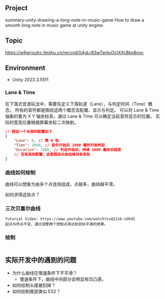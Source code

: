 ## Project
summary-unity-drawing-a-long-note-in-music-game
How to draw a smooth long note in music game at unity engine.

## Topic
https://w8grrsutrc.feishu.cn/record/G4gLr83wTenIuOcIXjfcBkp8nvc

## Environment
- Unity 2022.3.55f1

### Lane & Time
在下落式音游玩法中，需要先定义下落轨道（Lane），与判定时间（Time）概念。
所有的音符都是围绕这两个概念去配置、显示与判定。
可以将 Lane & Time 抽象的看为 X Y 轴坐标系，通过 Lane & Time 可以确定当前音符显示的位置。
实际的宽高位置根据屏幕坐标二次映射。
```json
// 假设一个长按的配置如下
{
    "Lane": 0, // 第 0 轨
    "Time": 1000, // 音乐开始后 1000 毫秒开始判定
    "Duration": 1000, // 判定开始后，持续 1000 毫秒后结束
    // 没有其他配置，这里假设长按后续没有变轨
}
```
### 曲线如何绘制
曲线可以想象为由多个点连线组成，点越多，曲线越平滑。

如何求得这些点？


### 三次贝塞尔曲线
```
Tutorial Video: https://www.youtube.com/watch?v=Q12sb-sOhdI
起点与终点不变，通过调整两个控制点来达到目标平滑的效果。
```
### 绘制
```
```


## 实际开发中的遇到的问题
- 为什么曲线在慢速条件下不平滑？
    - 慢速条件下，曲线中间部分会明显有凹凸感。
- 如何绘制头尾被扣掉？
- 如何绘制尾部类似 ES2？


